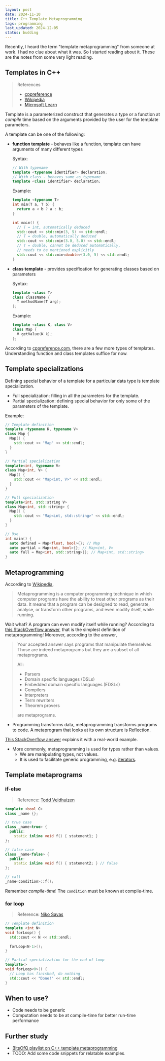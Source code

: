 ```yaml
---
layout: post
date: 2024-11-10
title: C++ Template Metaprogramming
tags: programming
last_updated: 2024-12-05
status: budding
---
```


Recently, I heard the term "template metaprogramming" from someone at work. I had no clue about what it was. So I started reading about it. These are the notes from some very light reading.

## Templates in C++

> References
> - [cppreference](https://en.cppreference.com/w/cpp/language/templates)
> - [Wikipedia](https://en.wikipedia.org/wiki/Template_(C%2B%2B))
> - [Microsoft Learn](https://learn.microsoft.com/en-us/cpp/cpp/templates-cpp)

Template is a parameterized construct that generates a type or a function at _compile_ time based on the arguments provided by the user for the template parameters.

A template can be one of the following:
- **function template** - behaves like a function, template can have arguments of many different types

  Syntax:
  ```cpp
  // With typename
  template <typename identifier> declaration;
  // With class - behaves same as typename
  template <class identifier> declaration;
  ```

  Example:
  ```cpp
  template <typename T>
  int min(T a, T b) {
    return a < b ? a : b;
  }

  int main() {
    // T = int, automatically deduced
    std::cout << std::min(3, 5) << std::endl;
    // T = double, automatically deduced
    std::cout << std::min(3.0, 5.0) << std::endl;
    // T = double, cannot be deduced automatically, 
    // needs to be mentioned explicitly
    std::cout << std::min<double>(3.0, 5) << std::endl;
  }
  ```

- **class template** - provides specification for generating classes based on parameters
  
  Syntax:
  ```cpp
  template <class T>
  class className {
    T methodName(T arg);
  };
  ```

  Example:
  ```cpp
  template <class K, class V> 
  class Map {
    V getValue(K k);
  };
  ```

According to [cppreference.com](https://en.cppreference.com/w/cpp/language/templates), there are a few more types of templates. Understanding function and class templates suffice for now.

## Template specializations

Defining special behavior of a template for a particular data type is template specialization.
- Full specialization: filling in all the parameters for the template.
- Partial specialization: defining special behavior for only some of the parameters of the template.

Example:
```cpp
// Template definition
template <typename K, typename V>
class Map {
  Map() {
    std::cout << "Map" << std::endl;
  }
}

// Partial specialization
template<int, typename V>
class Map<int, V> {
  Map() {
    std::cout << "Map<int, V>" << std::endl;
  }
}

// Full specialization
template<int, std::string V>
class Map<int, std::string> {
  Map() {
    std::cout << "Map<int, std::string>" << std::endl;
  }
}

// Use
int main() {
  auto defined = Map<float, bool>{}; // Map
  auto partial = Map<int, bool>{}; // Map<int, V>
  auto full = Map<int, std::string>{}; // Map<int, std::string>
}
```

## Metaprogramming

According to [Wikipedia](https://en.wikipedia.org/wiki/Metaprogramming),

> Metaprogramming is a computer programming technique in which computer programs have the ability to treat other programs as their data. It means that a program can be designed to read, generate, analyse, or transform other programs, and even modify itself, while running.

Wait what? A program can even modify itself while running? According to [this StackOverflow answer](https://stackoverflow.com/a/42220709), that is the simplest definition of metaprogramming! Moreover, according to the answer,

> Your accepted answer says programs that manipulate themselves. Those are indeed metaprograms but they are a subset of all metaprograms.
>
> All:
> - Parsers
> - Domain specific languages (DSLs)
> - Embedded domain specific languages (EDSLs)
> - Compilers
> - Interpreters
> - Term rewriters
> - Theorem provers
>
> are metaprograms.

- Programming transforms data, metaprogramming transforms programs to code. A metaprogram that looks at its own structure is Reflection.

[This StackOverflow answer](https://stackoverflow.com/questions/980492/what-is-metaprogramming) explains it with a real-world example.
- More commonly, metaprogramming is used for types rather than values.
  - We are manipulating types, not values.
  - It is used to facilitate generic programming, e.g. [iterators](https://gcc.gnu.org/onlinedocs/libstdc++/libstdc++-api-4.5/a00906_source.html).

## Template metaprograms

### if-else

> Reference: [Todd Veldhuizen](https://www.cs.rpi.edu/~musser/design/blitz/meta-art.html)


```cpp
template <bool C>
class _name {};

// true case
class _name<true> {
  public:
    static inline void f() { statement1; }
};

// false case
class _name<false> {
  public:
    static inline void f() { statement2; } // false
};

// call
_name<condition>::f();
```

Remember _compile-time_! The `condition` must be known at compile-time.

### for loop

> Reference: [Niko Savas](https://medium.com/@savas/template-metaprogramming-compile-time-loops-over-class-methods-a243dc346122)

```cpp
// Template definition
template <int N>
void forLoop() {
  std::cout << N << std::endl;
  
  forLoop<N-1>();
}

// Partial specialization for the end of loop
template<>
void forLoop<0>() {
  // Loop has finished, do nothing
  std::cout << "Done!" << std::endl;
}
```

## When to use?

- Code needs to be generic
- Computation needs to be at compile-time for better run-time performance

## Further study

* [BitsOfQ playlist on C++ template metaprogramming](https://youtube.com/playlist?list=PLWxziGKTUvQFIsbbFcTZz7jOT4TMGnZBh&feature=shared)
* TODO: Add some code snippets for relatable examples.